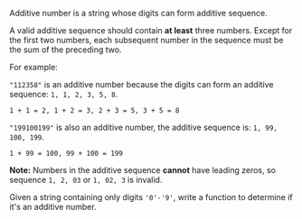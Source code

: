 Additive number is a string whose digits can form additive sequence.

A valid additive sequence should contain **at least** three numbers. Except for the first two numbers, each subsequent number in the sequence must be the sum of the preceding two.

For example:

`"112358"` is an additive number because the digits can form an additive sequence: `1, 1, 2, 3, 5, 8`.

```
1 + 1 = 2, 1 + 2 = 3, 2 + 3 = 5, 3 + 5 = 8
```

`"199100199"` is also an additive number, the additive sequence is: `1, 99, 100, 199`.

```
1 + 99 = 100, 99 + 100 = 199
```

**Note:** Numbers in the additive sequence **cannot** have leading zeros, so sequence `1, 2, 03` or `1, 02, 3` is invalid.

Given a string containing only digits `'0'-'9'`, write a function to determine if it's an additive number.
